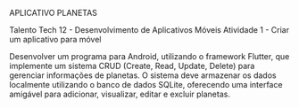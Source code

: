 APLICATIVO PLANETAS

Talento Tech 12 - Desenvolvimento de Aplicativos Móveis
Atividade 1 - Criar um aplicativo para móvel 

Desenvolver um programa para Android, utilizando o framework Flutter, que implemente um sistema CRUD (Create, Read, Update, Delete) para gerenciar informações de planetas. O sistema deve armazenar os dados localmente utilizando o banco de dados SQLite, oferecendo uma interface amigável para adicionar, visualizar, editar e excluir planetas.

